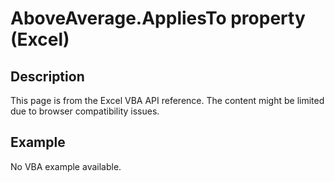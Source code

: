 # AboveAverage.AppliesTo property (Excel)

## Description
This page is from the Excel VBA API reference. The content might be limited due to browser compatibility issues.

## Example
No VBA example available.
